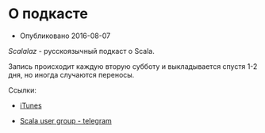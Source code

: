 # O подкасте
- Опубликовано 2016-08-07

*Scalalaz* - русскоязычный подкаст о Scala.

Запись происходит каждую вторую субботу и выкладывается спустя 1-2 дня, но иногда случаются переносы.

Ссылки:

 - [iTunes](https://itunes.apple.com/ru/podcast/scalalaz-podcast/id1156356598)

 - [Scala user group - telegram](https://telegram.me/scala_ru)
